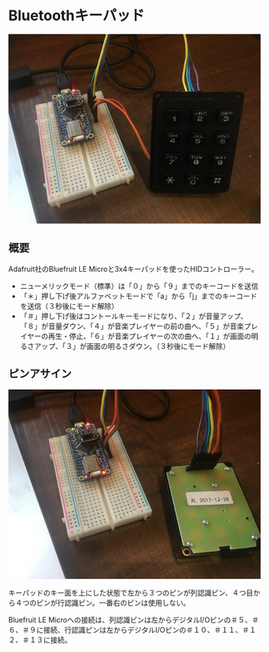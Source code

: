 # Bluetoothキーパッド

![](./images/BluefruitAndKeyPad.jpg)

## 概要
Adafruit社のBluefruit LE Microと3x4キーパッドを使ったHIDコントローラー。
- ニューメリックモード（標準）は「０」から「９」までのキーコードを送信
- 「＊」押し下げ後アルファベットモードで「a」から「j」までのキーコードを送信（３秒後にモード解除）
- 「＃」押し下げ後はコントールキーモードになり、「２」が音量アップ、「８」が音量ダウン、「４」が音楽プレイヤーの前の曲へ、「５」が音楽プレイヤーの再生・停止、「６」が音楽プレイヤーの次の曲へ、「１」が画面の明るさアップ、「３」が画面の明るさダウン。（３秒後にモード解除）

## ピンアサイン

![](./images/PinAssign.jpg)

キーパッドのキー面を上にした状態で左から３つのピンが列認識ピン、４つ目から４つのピンが行認識ピン。一番右のピンは使用しない。

Bluefruit LE Microへの接続は、列認識ピンは左からデジタルI/Oピンの＃５、＃６、＃９に接続、行認識ピンは左からデジタルI/Oピンの＃１０、＃１１、＃１２、＃１３に接続。
